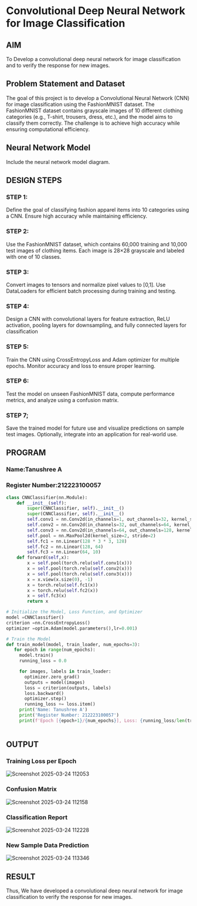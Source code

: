 # Convolutional Deep Neural Network for Image Classification

## AIM

To Develop a convolutional deep neural network for image classification and to verify the response for new images.

## Problem Statement and Dataset

The goal of this project is to develop a Convolutional Neural Network (CNN) for image classification using the FashionMNIST dataset. The FashionMNIST dataset contains grayscale images of 10 different clothing categories (e.g., T-shirt, trousers, dress, etc.), and the model aims to classify them correctly. The challenge is to achieve high accuracy while ensuring computational efficiency.

## Neural Network Model

Include the neural network model diagram.

## DESIGN STEPS

### STEP 1:
Define the goal of classifying fashion apparel items into 10 categories using a CNN. Ensure high accuracy while maintaining efficiency.

### STEP 2:
Use the FashionMNIST dataset, which contains 60,000 training and 10,000 test images of clothing items. Each image is 28×28 grayscale and labeled with one of 10 classes.

### STEP 3:
Convert images to tensors and normalize pixel values to [0,1]. Use DataLoaders for efficient batch processing during training and testing.

### STEP 4:
Design a CNN with convolutional layers for feature extraction, ReLU activation, pooling layers for downsampling, and fully connected layers for classification

### STEP 5:
Train the CNN using CrossEntropyLoss and Adam optimizer for multiple epochs. Monitor accuracy and loss to ensure proper learning.

### STEP 6:
Test the model on unseen FashionMNIST data, compute performance metrics, and analyze using a confusion matrix.

### STEP 7;
Save the trained model for future use and visualize predictions on sample test images. Optionally, integrate into an application for real-world use.



## PROGRAM

### Name:Tanushree A
### Register Number:212223100057
```python
class CNNClassifier(nn.Module):
    def __init__(self):
        super(CNNClassifier, self).__init__()
        super(CNNClassifier, self).__init__()
        self.conv1 = nn.Conv2d(in_channels=1, out_channels=32, kernel_size=3, padding=1)
        self.conv2 = nn.Conv2d(in_channels=32, out_channels=64, kernel_size=3, padding=1)
        self.conv3 = nn.Conv2d(in_channels=64, out_channels=128, kernel_size=3, padding=1)
        self.pool = nn.MaxPool2d(kernel_size=2, stride=2)
        self.fc1 = nn.Linear(128 * 3 * 3, 128)
        self.fc2 = nn.Linear(128, 64)
        self.fc3 = nn.Linear(64, 10)
    def forward(self,x):
        x = self.pool(torch.relu(self.conv1(x)))
        x = self.pool(torch.relu(self.conv2(x)))
        x = self.pool(torch.relu(self.conv3(x)))
        x = x.view(x.size(0), -1)
        x = torch.relu(self.fc1(x))
        x = torch.relu(self.fc2(x))
        x = self.fc3(x)
        return x
```


```python
# Initialize the Model, Loss Function, and Optimizer
model =CNNClassifier()
criterion =nn.CrossEntropyLoss()
optimizer =optim.Adam(model.parameters(),lr=0.001)
```

```python
# Train the Model
def train_model(model, train_loader, num_epochs=3):
   for epoch in range(num_epochs):
     model.train()
     running_loss = 0.0

     for images, labels in train_loader:
       optimizer.zero_grad()
       outputs = model(images)
       loss = criterion(outputs, labels)
       loss.backward()
       optimizer.step()
       running_loss += loss.item()
     print('Name: Tanushree A')
     print('Register Number: 212223100057')
     print(f'Epoch [{epoch+1}/{num_epochs}], Loss: {running_loss/len(train_loader):.4f}')
    

```

## OUTPUT
### Training Loss per Epoch

![Screenshot 2025-03-24 112053](https://github.com/user-attachments/assets/ce166e3b-353b-4ee7-a6e1-03d030f2c669)


### Confusion Matrix
![Screenshot 2025-03-24 112158](https://github.com/user-attachments/assets/873b9867-4252-4c52-8967-aeb6dd6d209e)



### Classification Report

![Screenshot 2025-03-24 112228](https://github.com/user-attachments/assets/c075a9ea-c750-46d3-8b7a-afaf56ad5bb8)



### New Sample Data Prediction

![Screenshot 2025-03-24 113346](https://github.com/user-attachments/assets/91831462-6cb1-4c69-b17f-cedb354e5bbc)




## RESULT
Thus, We have developed a convolutional deep neural network for image classification to verify the response for new images.
